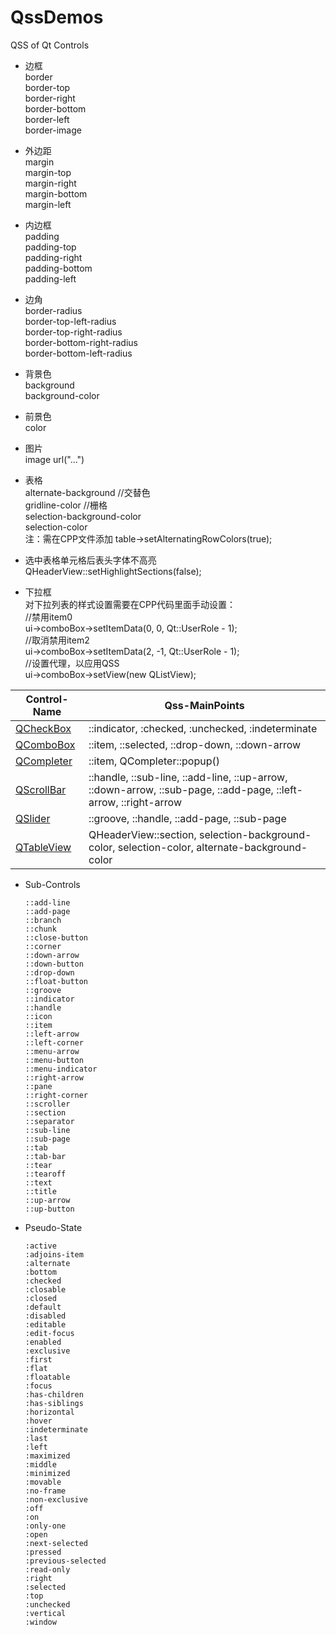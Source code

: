 # QssDemos
QSS of Qt Controls

- 边框<br>
border<br>
border-top<br>
border-right<br>
border-bottom<br>
border-left<br>
border-image<br>

- 外边距<br>
margin<br>
margin-top<br>
margin-right<br>
margin-bottom<br>
margin-left<br>

- 内边框<br>
padding<br>
padding-top<br>
padding-right<br>
padding-bottom<br>
padding-left<br>

- 边角<br>
border-radius<br>
border-top-left-radius<br>
border-top-right-radius<br>
border-bottom-right-radius<br>
border-bottom-left-radius<br>

- 背景色<br>
background<br>
background-color<br>

- 前景色<br>
color<br>

- 图片<br>
image url("...")<br>

- 表格<br>
alternate-background		//交替色<br>
gridline-color					//栅格<br>
selection-background-color<br>
selection-color<br>
注：需在CPP文件添加 table->setAlternatingRowColors(true);<br>

- 选中表格单元格后表头字体不高亮<br>
QHeaderView::setHighlightSections(false);<br>

- 下拉框<br>
对下拉列表的样式设置需要在CPP代码里面手动设置：<br>
//禁用item0<br>
ui->comboBox->setItemData(0, 0, Qt::UserRole - 1);<br>
//取消禁用item2<br>
ui->comboBox->setItemData(2, -1, Qt::UserRole - 1);<br>
//设置代理，以应用QSS<br>
ui->comboBox->setView(new QListView);<br>


Control-Name|Qss-MainPoints
-|-
[QCheckBox](https://github.com/tgtsml/QssDemos/blob/master/QCheckBox.txt)|::indicator, :checked, :unchecked, :indeterminate
[QComboBox](https://github.com/tgtsml/QssDemos/blob/master/QComboBox.txt)|::item, ::selected, ::drop-down, ::down-arrow
[QCompleter](https://github.com/tgtsml/QssDemos/blob/master/QCompleter.txt)|::item, QCompleter::popup()
[QScrollBar](https://github.com/tgtsml/QssDemos/blob/master/QScrollBar.txt)|::handle, ::sub-line, ::add-line, ::up-arrow, ::down-arrow, ::sub-page, ::add-page, ::left-arrow, ::right-arrow
[QSlider](https://github.com/tgtsml/QssDemos/blob/master/QSlider.txt)|::groove, ::handle, ::add-page, ::sub-page
[QTableView](https://github.com/tgtsml/QssDemos/blob/master/QTableView.txt)|QHeaderView::section, selection-background-color, selection-color, alternate-background-color


- Sub-Controls
    ```
    ::add-line 
    ::add-page 
    ::branch 
    ::chunk 
    ::close-button 
    ::corner 
    ::down-arrow 
    ::down-button 
    ::drop-down 
    ::float-button 
    ::groove 
    ::indicator 
    ::handle 
    ::icon 
    ::item 
    ::left-arrow 
    ::left-corner 
    ::menu-arrow 
    ::menu-button 
    ::menu-indicator 
    ::right-arrow 
    ::pane 
    ::right-corner 
    ::scroller 
    ::section 
    ::separator 
    ::sub-line 
    ::sub-page 
    ::tab 
    ::tab-bar 
    ::tear 
    ::tearoff 
    ::text 
    ::title 
    ::up-arrow 
    ::up-button 
    ```

- Pseudo-State
	```
	:active 
	:adjoins-item 
	:alternate 
	:bottom 
	:checked 
	:closable 
	:closed 
	:default 
	:disabled 
	:editable 
	:edit-focus 
	:enabled 
	:exclusive 
	:first 
	:flat 
	:floatable 
	:focus 
	:has-children 
	:has-siblings 
	:horizontal 
	:hover 
	:indeterminate 
	:last 
	:left 
	:maximized 
	:middle 
	:minimized 
	:movable 
	:no-frame 
	:non-exclusive 
	:off 
	:on 
	:only-one 
	:open 
	:next-selected 
	:pressed 
	:previous-selected 
	:read-only 
	:right 
	:selected 
	:top 
	:unchecked 
	:vertical 
	:window 
	```